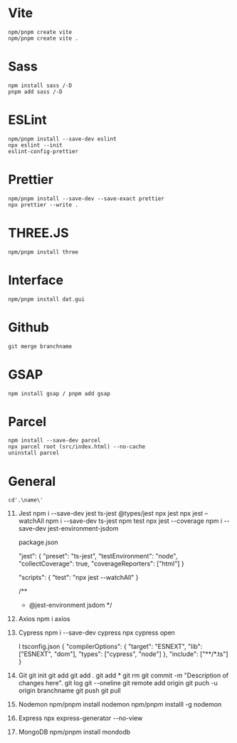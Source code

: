 # Vite 
    npm/pnpm create vite
    npm/pnpm create vite .

# Sass
    npm install sass /-D
    pnpm add sass /-D

# ESLint
    npm/pnpm install --save-dev eslint
    npx eslint --init
    eslint-config-prettier

# Prettier
    npm/pnpm install --save-dev --save-exact prettier
    npx prettier --write .

# THREE.JS
    npm/pnpm install three
    
# Interface
    npm/pnpm install dat.gui

# Github
    git merge branchname

# GSAP
    npm install gsap / pnpm add gsap

# Parcel
    npm install --save-dev parcel
    npx parcel root (src/index.html) --no-cache
    uninstall parcel

# General
    cd'.\name\'

11. Jest
    npm i --save-dev jest ts-jest @types/jest
    npx jest
    npx jest –watchAll
    npm i --save-dev ts-jest
    npm test
    npx jest --coverage
    npm i --save-dev jest-environment-jsdom
    
    package.json 

    "jest": {
       "preset": "ts-jest",
       "testEnvironment": "node",
       "collectCoverage": true,
       "coverageReporters": ["html"]
    }
    
    "scripts": {
        "test": "npx jest --watchAll"
    }
    
    /**
      * @jest-environment jsdom
    */

12. Axios
    npm i axios

13. Cypress
    npm i --save-dev cypress
    npx cypress open
    
    I tsconfig.json
    {
      "compilerOptions": {
        "target": "ESNEXT",
        "lib": ["ESNEXT", "dom"],
        "types": ["cypress", "node"]
      },
      "include": ["**/*.ts"]
    }
  
  14. Git
      git init
      git add
      git add .
      git add *
      git rm
      git commit -m "Description of changes here".
      git log
      git --oneline
      git remote add origin <UrlToRepo> 
      git puch -u origin branchname
      git push
      git pull
 
 15. Nodemon
     npm/pnpm install nodemon
     npm/pnpm installl -g nodemon
 
 16. Express
     npx express-generator --no-view
 
17. MongoDB
    npm/pnpm install mondodb
